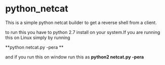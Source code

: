 # python_netcat
This is a simple python netcat builder to get a reverse shell from a client.

to run this you have to python 2.7 install on your system.If you are running this on Linux simply by running 

**python netcat.py -pera **

and if you run this on window run this as 
**python2 netcat.py -pera**

